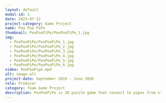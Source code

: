 ```yaml
---
layout: default
modal-id: 1
date: 2023-07-12
project-category: Game Project
name: Poo Poo PiPe
thumbnail: PooPooPiPe/PooPooPiPe_1.jpg
img: 
  - PooPooPiPe/PooPooPiPe_1.jpg
  - PooPooPiPe/PooPooPiPe_2.jpg
  - PooPooPiPe/PooPooPiPe_3.jpg
  - PooPooPiPe/PooPooPiPe_4.jpg
  - PooPooPiPe/PooPooPiPe_5.jpg
  - PooPooPiPe/PooPooPiPe_6.jpg
video: PooPooPipe.mp4
alt: image-alt
project-date: September 2019 - June 2020
role: Producer
category: Team Game Project
description: PooPooPiPe is 2D puzzle game that connect to pipes from start to end so that the main character, Poo, Players can use the mouse to drag and move pipe puzzle pieces, and click to rotates the direction of the pipes. Once the pipe puzzle is completed, Poo moves to the destination, advancing to the next stage. <br> This project was developed in C++ and implemented with a self-made engine. As the producer of the team, I oversaw the overall process of the project, implemented the game engine, and created most of the game stages and elements. <br> When I made my own game engine, I faced difficulties due to the lack of specific information, but by researching various resources and reading books on game design, I was able to create the engine.  Since our team needed to develop the game quickly, time for creating the engine was limited, which made it challenging, but it was also a valuable learning experience to create an engine from the ground up. <br> Furthermore, during the project, there were conflicts between team members due to one team member not completing tasks on time. However, as the producer, I conducted meetings to reconcile the team and personally helped the team member with assigned tasks to resolve the conflict. <br> It was my first project to make my own engine, so I had a lot of difficulties while making it, and I ran out of time, but the completed game reflects our team's unique style, and it was good to make everything myself from the beginning to the end of the game. Moreover, successfully wrapping up this project as a complete game made it a meaningful endeavor.
---
```



